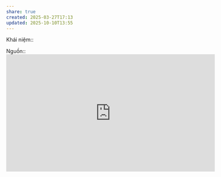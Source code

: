 ```yaml
---
share: true
created: 2025-03-27T17:13
updated: 2025-10-10T13:55
---
```

Khái niệm:: 

Nguồn:: <iframe width="560" height="315" src="https://www.youtube.com/embed/ipdHGI-1vYg?si=gBerJerjrtdAKGzD&t=486" title="YouTube video player" frameborder="0" allow="accelerometer; autoplay; clipboard-write; encrypted-media; gyroscope; picture-in-picture; web-share" referrerpolicy="strict-origin-when-cross-origin" allowfullscreen></iframe>